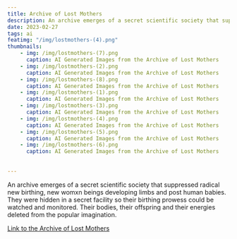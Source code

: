 ```yaml
---
title: Archive of Lost Mothers
description: An archive emerges of a secret scientific society that suppressed radical new birthing, new womxn beings developing limbs and post human babies. They were hidden in a secret facility so their birthing prowess could be watched and monitored. Their bodies, their offspring and their energies deleted from the popular imagination.
date: 2023-02-27
tags: ai
featimg: "/img/lostmothers-(4).png"
thumbnails:
    - img: /img/lostmothers-(7).png
      caption: AI Generated Images from the Archive of Lost Mothers 
    - img: /img/lostmothers-(2).png
      caption: AI Generated Images from the Archive of Lost Mothers 
    - img: /img/lostmothers-(8).png
      caption: AI Generated Images from the Archive of Lost Mothers 
    - img: /img/lostmothers-(1).png
      caption: AI Generated Images from the Archive of Lost Mothers 
    - img: /img/lostmothers-(3).png
      caption: AI Generated Images from the Archive of Lost Mothers 
    - img: /img/lostmothers-(4).png
      caption: AI Generated Images from the Archive of Lost Mothers 
    - img: /img/lostmothers-(5).png
      caption: AI Generated Images from the Archive of Lost Mothers 
    - img: /img/lostmothers-(6).png
      caption: AI Generated Images from the Archive of Lost Mothers 
    
    
---
```

An archive emerges of a secret scientific society that suppressed radical new birthing, new womxn beings developing limbs and post human babies. They were hidden in a secret facility so their birthing prowess could be watched and monitored. Their bodies, their offspring and their energies deleted from the popular imagination.

[Link to the Archive of Lost Mothers](https://archiveoflostmothers.in)

